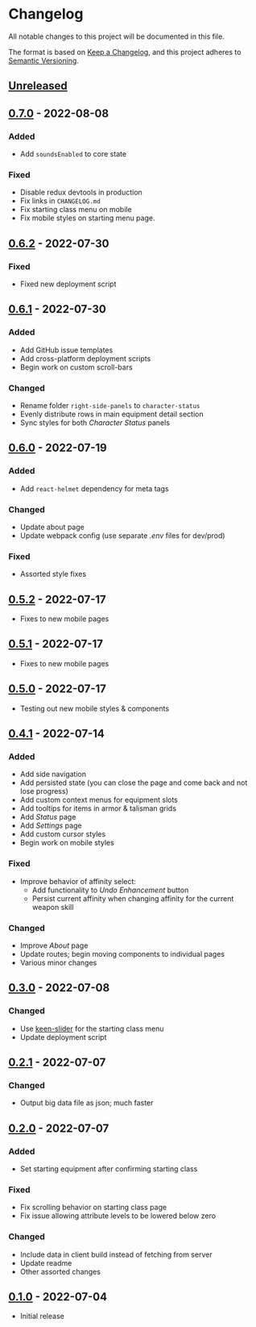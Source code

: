# Changelog

All notable changes to this project will be documented in this file.

The format is based on [Keep a Changelog][keep-a-changelog], and this project adheres to [Semantic Versioning][semver].

## [Unreleased]


## [0.7.0] - 2022-08-08
### Added
- Add `soundsEnabled` to core state
### Fixed
- Disable redux devtools in production
- Fix links in `CHANGELOG.md`
- Fix starting class menu on mobile
- Fix mobile styles on starting menu page.


## [0.6.2] - 2022-07-30
### Fixed 
- Fixed new deployment script


## [0.6.1] - 2022-07-30
### Added
- Add GitHub issue templates
- Add cross-platform deployment scripts
- Begin work on custom scroll-bars
### Changed 
- Rename folder `right-side-panels` to `character-status`
- Evenly distribute rows in main equipment detail section
- Sync styles for both *Character Status* panels


## [0.6.0] - 2022-07-19
### Added
- Add `react-helmet` dependency for meta tags
### Changed
- Update about page
- Update webpack config (use separate *.env* files for dev/prod)
### Fixed
- Assorted style fixes


## [0.5.2] - 2022-07-17
- Fixes to new mobile pages


## [0.5.1] - 2022-07-17
- Fixes to new mobile pages

## [0.5.0] - 2022-07-17
- Testing out new mobile styles & components


## [0.4.1] - 2022-07-14
### Added
- Add side navigation
- Add persisted state (you can close the page and come back and not lose progress)
- Add custom context menus for equipment slots
- Add tooltips for items in armor & talisman grids
- Add *Status* page
- Add *Settings* page
- Add custom cursor styles
- Begin work on mobile styles
### Fixed
- Improve behavior of affinity select:
    - Add functionality to *Undo Enhancement* button
    - Persist current affinity when changing affinity for the current weapon skill
### Changed
- Improve *About* page
- Update routes; begin moving components to individual pages
- Various minor changes


## [0.3.0] - 2022-07-08
### Changed
- Use [keen-slider][keen-slider] for the starting class menu
- Update deployment script


## [0.2.1] - 2022-07-07
### Changed
- Output big data file as json; much faster


## [0.2.0] - 2022-07-07
### Added
- Set starting equipment after confirming starting class
### Fixed
- Fix scrolling behavior on starting class page
- Fix issue allowing attribute levels to be lowered below zero
### Changed
- Include data in client build instead of fetching from server
- Update readme
- Other assorted changes


## [0.1.0] - 2022-07-04
- Initial release


[keep-a-changelog]: https://keepachangelog.com/en/1.0.0/
[semver]: https://semver.org/spec/v2.0.0.html
[keen-slider]: https://github.com/rcbyr/keen-slider
[usehooks-ts]: https://github.com/juliencrn/usehooks-ts
[react-hotkeys-hook]: https://github.com/JohannesKlauss/react-hotkeys-hook

[Unreleased]: https://github.com/olivierlacan/keep-a-changelog/compare/v0.7.0...HEAD
[0.7.0]: https://github.com/tcd/elden-ring-app/compare/v0.6.2...v0.7.0
[0.6.2]: https://github.com/tcd/elden-ring-app/compare/v0.6.1...v0.6.2 
[0.6.1]: https://github.com/tcd/elden-ring-app/compare/v0.6.0...v0.6.1 
[0.6.0]: https://github.com/tcd/elden-ring-app/compare/v0.5.2...v0.6.0 
[0.5.2]: https://github.com/tcd/elden-ring-app/compare/v0.5.1...v0.5.2 
[0.5.1]: https://github.com/tcd/elden-ring-app/compare/v0.5.0...v0.5.1 
[0.5.0]: https://github.com/tcd/elden-ring-app/compare/v0.4.1...v0.5.0 
[0.4.1]: https://github.com/tcd/elden-ring-app/compare/v0.3.0...v0.4.1 
[0.3.0]: https://github.com/tcd/elden-ring-app/compare/v0.2.1...v0.3.0 
[0.2.1]: https://github.com/tcd/elden-ring-app/compare/v0.2.0...v0.2.1 
[0.2.0]: https://github.com/tcd/elden-ring-app/compare/v0.1.0...v0.2.0 
[0.1.0]: https://github.com/tcd/elden-ring-app/releases/v0.1.0
